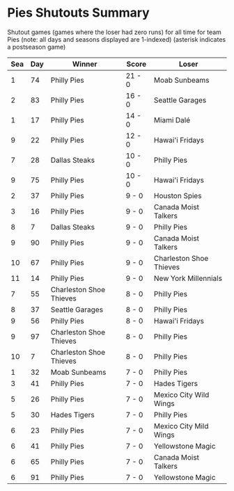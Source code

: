 # Pies Shutouts Summary



Shutout games (games where the loser had zero runs) for all time for team Pies (note: all days and seasons displayed are 1-indexed) (asterisk indicates a postseason game)


| Sea | Day | Winner | Score | Loser | 
| ------ |------ |------ |------ |------ |
| 1 | 74 | Philly Pies | 21 - 0 | Moab Sunbeams | 
| 2 | 83 | Philly Pies | 16 - 0 | Seattle Garages | 
| 1 | 17 | Philly Pies | 14 - 0 | Miami Dalé | 
| 9 | 22 | Philly Pies | 12 - 0 | Hawai'i Fridays | 
| 7 | 28 | Dallas Steaks | 10 - 0 | Philly Pies | 
| 9 | 75 | Philly Pies | 10 - 0 | Hawai'i Fridays | 
| 2 | 37 | Philly Pies | 9 - 0 | Houston Spies | 
| 3 | 16 | Philly Pies | 9 - 0 | Canada Moist Talkers | 
| 8 | 7 | Dallas Steaks | 9 - 0 | Philly Pies | 
| 9 | 90 | Philly Pies | 9 - 0 | Canada Moist Talkers | 
| 10 | 67 | Philly Pies | 9 - 0 | Charleston Shoe Thieves | 
| 11 | 14 | Philly Pies | 9 - 0 | New York Millennials | 
| 7 | 55 | Charleston Shoe Thieves | 8 - 0 | Philly Pies | 
| 8 | 37 | Seattle Garages | 8 - 0 | Philly Pies | 
| 9 | 56 | Philly Pies | 8 - 0 | Hawai'i Fridays | 
| 9 | 97 | Charleston Shoe Thieves | 8 - 0 | Philly Pies | 
| 10 | 7 | Charleston Shoe Thieves | 8 - 0 | Philly Pies | 
| 1 | 32 | Moab Sunbeams | 7 - 0 | Philly Pies | 
| 3 | 41 | Philly Pies | 7 - 0 | Hades Tigers | 
| 5 | 26 | Philly Pies | 7 - 0 | Mexico City Wild Wings | 
| 5 | 30 | Hades Tigers | 7 - 0 | Philly Pies | 
| 6 | 23 | Philly Pies | 7 - 0 | Mexico City Mild Wings | 
| 6 | 41 | Philly Pies | 7 - 0 | Yellowstone Magic | 
| 6 | 65 | Philly Pies | 7 - 0 | Canada Moist Talkers | 
| 6 | 91 | Philly Pies | 7 - 0 | Yellowstone Magic | 


